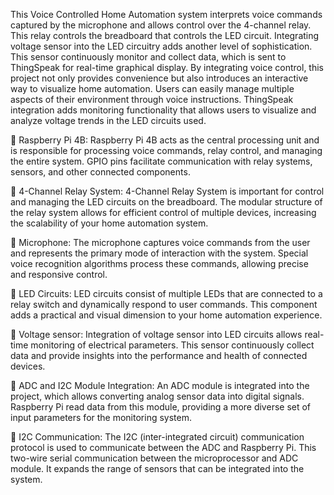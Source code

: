 This Voice Controlled Home Automation system interprets voice commands captured by the microphone and allows control over the 4-channel relay. This relay controls the breadboard that controls the LED circuit. Integrating voltage sensor into the LED circuitry adds another level of sophistication. This sensor continuously monitor and collect data, which is sent to ThingSpeak for real-time graphical display. By integrating voice control, this project not only provides convenience but also introduces an interactive way to visualize home automation. Users can easily manage multiple aspects of their environment through voice instructions. ThingSpeak integration adds monitoring functionality that allows users to visualize and analyze voltage trends in the LED circuits used.

 Raspberry Pi 4B: Raspberry Pi 4B acts as the central processing unit and is responsible for processing voice commands, relay control, and managing the entire system. GPIO pins facilitate communication with relay systems, sensors, and other connected components.

 4-Channel Relay System: 4-Channel Relay System is important for control and managing the LED circuits on the breadboard. The modular structure of the relay system allows for efficient control of multiple devices, increasing the scalability of your home automation system.

 Microphone: The microphone captures voice commands from the user and represents the primary mode of interaction with the system. Special voice recognition algorithms process these commands, allowing precise and responsive control.

 LED Circuits: LED circuits consist of multiple LEDs that are connected to a relay switch and dynamically respond to user commands. This component adds a practical and visual dimension to your home automation experience.

 Voltage sensor: Integration of voltage sensor into LED circuits allows real-time monitoring of electrical parameters. This sensor continuously collect data and provide insights into the performance and health of connected devices.

 ADC and I2C Module Integration: An ADC module is integrated into the project, which allows converting analog sensor data into digital signals. Raspberry Pi read data from this module, providing a more diverse set of input parameters for the monitoring system.

 I2C Communication: The I2C (inter-integrated circuit) communication protocol is used to communicate between the ADC and Raspberry Pi. This two-wire serial communication between the microprocessor and ADC module. It expands the range of sensors that can be integrated into the system.
